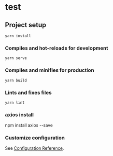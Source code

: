 # test

## Project setup
```
yarn install
```

### Compiles and hot-reloads for development
```
yarn serve
```

### Compiles and minifies for production
```
yarn build
```

### Lints and fixes files
```
yarn lint
```

### axios install 
npm install axios --save


### Customize configuration
See [Configuration Reference](https://cli.vuejs.org/config/).
